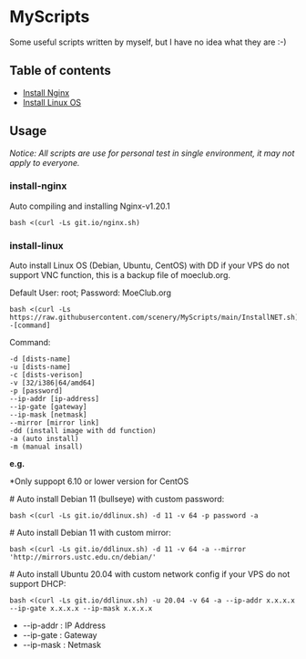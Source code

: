 # MyScripts

Some useful scripts written by myself, but I have no idea what they are :-)

## Table of contents

* [Install Nginx](#install-nginx)
* [Install Linux OS](#install-linux)


## Usage

_Notice: All scripts are use for personal test in single environment, it may not apply to everyone._

### install-nginx

Auto compiling and installing Nginx-v1.20.1
```
bash <(curl -Ls git.io/nginx.sh)
```

### install-linux

Auto install Linux OS (Debian, Ubuntu, CentOS) with DD if your VPS do not support VNC function, this is a backup file of moeclub.org.

Default User: root; Password: MoeClub.org

```
bash <(curl -Ls https://raw.githubusercontent.com/scenery/MyScripts/main/InstallNET.sh) -[command]
```

Command:
```
-d [dists-name]
-u [dists-name]
-c [dists-verison]
-v [32/i386|64/amd64]
-p [password]
--ip-addr [ip-address]
--ip-gate [gateway]
--ip-mask [netmask]
--mirror [mirror link]
-dd (install image with dd function)
-a (auto install)
-m (manual insall)
```

**e.g.**

\*Only suppopt 6.10 or lower version for CentOS

\# Auto install Debian 11 (bullseye) with custom password:
```
bash <(curl -Ls git.io/ddlinux.sh) -d 11 -v 64 -p password -a
```

\# Auto install Debian 11 with custom mirror:
```
bash <(curl -Ls git.io/ddlinux.sh) -d 11 -v 64 -a --mirror 'http://mirrors.ustc.edu.cn/debian/'
```

\# Auto install Ubuntu 20.04 with custom network config if your VPS do not support DHCP:
```
bash <(curl -Ls git.io/ddlinux.sh) -u 20.04 -v 64 -a --ip-addr x.x.x.x --ip-gate x.x.x.x --ip-mask x.x.x.x
```

* --ip-addr : IP Address
* --ip-gate : Gateway
* --ip-mask : Netmask

